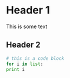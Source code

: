 # Header 1

This is some text

## Header 2

```python
# this is a code block
for i in list:
print i
```
